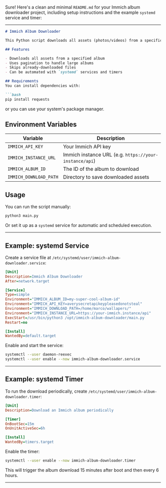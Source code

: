 Sure! Here's a clean and minimal `README.md` for your Immich album downloader project, including setup instructions and the example `systemd` service and timer:

---

```markdown
# Immich Album Downloader

This Python script downloads all assets (photos/videos) from a specific album in your [Immich](https://github.com/immich-app/immich) instance, using its API. It supports resuming by skipping files that already exist locally.

## Features

- Downloads all assets from a specified album
- Uses pagination to handle large albums
- Skips already-downloaded files
- Can be automated with `systemd` services and timers

## Requirements
You can install dependencies with:

```bash
pip install requests
```
or you can use your system's package manager.

## Environment Variables

| Variable               | Description                            |
|------------------------|----------------------------------------|
| `IMMICH_API_KEY`       | Your Immich API key                    |
| `IMMICH_INSTANCE_URL`  | Immich instance URL (e.g. `https://your-instance/api`) |
| `IMMICH_ALBUM_ID`      | The ID of the album to download        |
| `IMMICH_DOWNLOAD_PATH` | Directory to save downloaded assets    |

## Usage

You can run the script manually:

```bash
python3 main.py
```

Or set it up as a `systemd` service for automatic and scheduled execution.

---

## Example: systemd Service

Create a service file at `/etc/systemd/user/immich-album-downloader.service`:

```ini
[Unit]
Description=Immich Album Downloader
After=network.target

[Service]
Type=simple
Environment="IMMICH_ALBUM_ID=my-super-cool-album-id"
Environment="IMMICH_API_KEY=averysecretapikeypleasedonotsteal"
Environment="IMMICH_DOWNLOAD_PATH=/home/marco/wallapers/"
Environment="IMMICH_INSTANCE_URL=https://your-immich.instance/api"
ExecStart=/usr/bin/python3 /opt/immich-album-downloader/main.py
Restart=no

[Install]
WantedBy=default.target
```

Enable and start the service:

```bash
systemctl --user daemon-reexec
systemctl --user enable --now immich-album-downloader.service
```

---

## Example: systemd Timer

To run the download periodically, create `/etc/systemd/user/immich-album-downloader.timer`:

```ini
[Unit]
Description=Download an Immich album periodically

[Timer]
OnBootSec=15m
OnUnitActiveSec=6h

[Install]
WantedBy=timers.target
```

Enable the timer:

```bash
systemctl --user enable --now immich-album-downloader.timer
```

This will trigger the album download 15 minutes after boot and then every 6 hours.

---